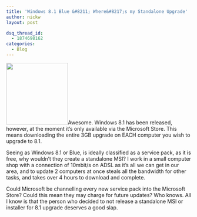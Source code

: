```yaml
---
title: 'Windows 8.1 Blue &#8211; Where&#8217;s my Standalone Upgrade'
author: nickw
layout: post

dsq_thread_id:
  - 1874698162
categories:
  - Blog
---
```

<img class="alignright" alt="" src="http://cdn.nickwhyte.com/static/2013/10/windows_store_by_brebenel_silviu-d59r59w.png" width="168" height="168" />Awesome. Windows 8.1 has been released, however, at the moment it&#8217;s only available via the Microsoft Store. This means downloading the entire 3GB upgrade on EACH computer you wish to upgrade to 8.1.

Seeing as Windows 8.1 or Blue, is ideally classified as a service pack, as it is free, why wouldn&#8217;t they create a standalone MSI? I work in a small computer shop with a connection of 10mbit/s on ADSL as it&#8217;s all we can get in our area, and to update 2 computers at once steals all the bandwidth for other tasks, and takes over 4 hours to download and complete.

Could Microsoft be channelling every new service pack into the Microsoft Store? Could this mean they may charge for future updates? Who knows. All I know is that the person who decided to not release a standalone MSI or installer for 8.1 upgrade deserves a good slap.